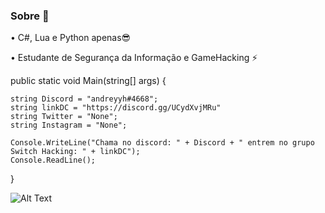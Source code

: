 ### Sobre 👳

<!--
**andreyyh/andreyyh** is a ✨ _special_ ✨ repository because its `README.md` (this file) appears on your GitHub profile.

Here are some ideas to get you started: 

- 🔭 I’m currently working on ...
- 🌱 I’m currently learning ...
- 👯 I’m looking to collaborate on ...
- 🤔 I’m looking for help with ...
- 💬 Ask me about ...
- 📫 How to reach me: ...
- 😄 Pronouns: ...
- ⚡ Fun fact: ...
-->


• C#, Lua e Python apenas😎 

• Estudante de Segurança da Informação e GameHacking ⚡


  public static void Main(string[] args)
  {
  
    string Discord = "andreyyh#4668";
    string linkDC = "https://discord.gg/UCydXvjMRu"
    string Twitter = "None";
    string Instagram = "None";
    
    Console.WriteLine("Chama no discord: " + Discord + " entrem no grupo Switch Hacking: " + linkDC");
    Console.ReadLine();
  }

![Alt Text](https://media.giphy.com/media/vFKqnCdLPNOKc/giphy.gif)

